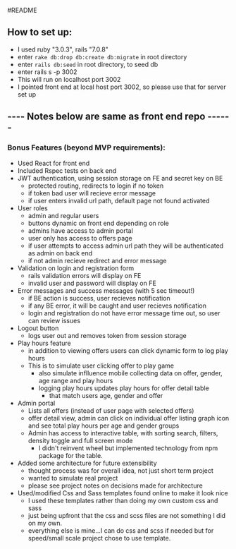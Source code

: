 #README

## How to set up:

- I used ruby "3.0.3", rails "7.0.8"
- enter `rake db:drop db:create db:migrate` in root directory
- enter `rails db:seed` in root directory, to seed db
- enter rails s -p 3002
- This will run on localhost port 3002
- I pointed front end at local host port 3002, so please use that for server set up

## ---- Notes below are same as front end repo ------

### Bonus Features (beyond MVP requirements):

- Used React for front end
- Included Rspec tests on back end
- JWT authentication, using session storage on FE and secret key on BE
  - protected routing, redirects to login if no token
  - if token bad user will recieve error message
  - if user enters invalid url path, default page not found activated
- User roles
  - admin and regular users
  - buttons dynamic on front end depending on role
  - admins have access to admin portal
  - user only has access to offers page
  - if user attempts to access admin url path they will be authenticated as admin on back end
  - if not admin recieve redirect and error message
- Validation on login and registration form
  - rails validation errors will display on FE
  - invalid user and password will display on FE
- Error messages and success messages (with 5 sec timeout!)
  - if BE action is success, user recieves notification
  - if any BE error, it will be caught and user recieves notification
  - login and registration do not have error message time out, so user can review issues
- Logout button
  - logs user out and removes token from session storage
- Play hours feature
  - in addition to viewing offers users can click dynamic form to log play hours
  - This is to simulate user clicking offer to play game
    - also simulate inflluence mobile collecting data on offer, gender, age range and play hours
    - logging play hours updates play hours for offer detail table
      - that match users age, gender and offer
- Admin portal
  - Lists all offers (instead of user page with selected offers)
  - offer detail view, admin can click on individual offer listing graph icon and see total play hours per age and gender groups
  - Admin has access to interactive table, with sorting search, filters, density toggle and full screen mode
    - I didn't reinvent wheel but implemented technology from npm package for the table.
- Added some architecture for future extensibility
  - thought process was for overall idea, not just short term project
  - wanted to simulate real project
  - please see project notes on decisions made for architecture
- Used/modified Css and Sass templates found online to make it look nice
  - I used these templates rather than doing my own custom css and sass
  - just being upfront that the css and scss files are not something I did on my own.
  - everything else is mine...I can do css and scss if needed but for speed/small scale project chose to use template.
